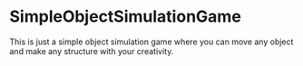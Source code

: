 # SimpleObjectSimulationGame
This is just a simple object simulation game where you can move any object and make any structure with your creativity.
